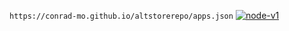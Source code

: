 `https://conrad-mo.github.io/altstorerepo/apps.json`
[<img src='https://img.shields.io/badge/Add to AltStore-brightgreen.svg' alt='node-v1' />](altstore://source?URL=https://raw.githubusercontent.com/conrad-mo/altstorerepo/gh-pages/apps.json)
